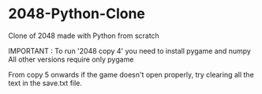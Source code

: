 # 2048-Python-Clone

Clone of 2048 made with Python from scratch

IMPORTANT : To run '2048 copy 4' you need to install pygame and numpy
All other versions require only pygame

From copy 5 onwards if the game doesn't open properly, try clearing all the text in the save.txt file.

